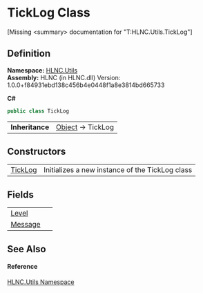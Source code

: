 # TickLog Class


\[Missing &lt;summary&gt; documentation for "T:HLNC.Utils.TickLog"\]



## Definition
**Namespace:** <a href="N_HLNC_Utils">HLNC.Utils</a>  
**Assembly:** HLNC (in HLNC.dll) Version: 1.0.0+f84931ebd138c456b4e0448f1a8e3814bd665733

**C#**
``` C#
public class TickLog
```

<table><tr><td><strong>Inheritance</strong></td><td><a href="https://learn.microsoft.com/dotnet/api/system.object" target="_blank" rel="noopener noreferrer">Object</a>  →  TickLog</td></tr>
</table>



## Constructors
<table>
<tr>
<td><a href="M_HLNC_Utils_TickLog__ctor">TickLog</a></td>
<td>Initializes a new instance of the TickLog class</td></tr>
</table>

## Fields
<table>
<tr>
<td><a href="F_HLNC_Utils_TickLog_Level">Level</a></td>
<td> </td></tr>
<tr>
<td><a href="F_HLNC_Utils_TickLog_Message">Message</a></td>
<td> </td></tr>
</table>

## See Also


#### Reference
<a href="N_HLNC_Utils">HLNC.Utils Namespace</a>  
